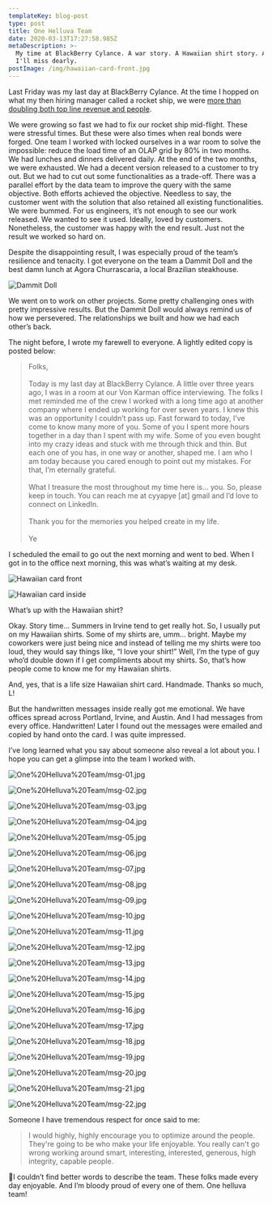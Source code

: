 ```yaml
---
templateKey: blog-post
type: post
title: One Helluva Team
date: 2020-03-13T17:27:58.985Z
metaDescription: >-
  My time at BlackBerry Cylance. A war story. A Hawaiian shirt story. And a team
  I'll miss dearly.
postImage: /img/hawaiian-card-front.jpg
---
```

Last Friday was my last day at BlackBerry Cylance. At the time I hopped on what my then hiring manager called a rocket ship, we were [more than doubling both top line revenue and people](https://www.cylance.com/en-us/company/news-and-press/press-releases/cylance-named-to-in-5000-list-for-second-consecutive-year.html).

We were growing so fast we had to fix our rocket ship mid-flight. These were stressful times. But these were also times when real bonds were forged. One team I worked with locked ourselves in a war room to solve the impossible: reduce the load time of an OLAP grid by 80% in two months. We had lunches and dinners delivered daily. At the end of the two months, we were exhausted. We had a decent version released to a customer to try out. But we had to cut out some functionalities as a trade-off. There was a parallel effort by the data team to improve the query with the same objective. Both efforts achieved the objective. Needless to say, the customer went with the solution that also retained all existing functionalities. We were bummed. For us engineers, it’s not enough to see our work released. We wanted to see it used. Ideally, loved by customers. Nonetheless, the customer was happy with the end result. Just not the result we worked so hard on.

Despite the disappointing result, I was especially proud of the team’s resilience and tenacity. I got everyone on the team a Dammit Doll and the best damn lunch at Agora Churrascaria, a local Brazilian steakhouse.

![Dammit Doll](/img/dammit-doll.jpg "Dammit Doll")

We went on to work on other projects. Some pretty challenging ones with pretty impressive results. But the Dammit Doll would always remind us of how we persevered. The relationships we built and how we had each other’s back.

The night before, I wrote my farewell to everyone. A lightly edited copy is posted below:

> Folks,\
> \
> Today is my last day at BlackBerry Cylance. A little over three years ago, I was in a room at our Von Karman office interviewing. The folks I met reminded me of the crew I worked with a long time ago at another company where I ended up working for over seven years. I knew this was an opportunity I couldn’t pass up. Fast forward to today, I’ve come to know many more of you. Some of you I spent more hours together in a day than I spent with my wife. Some of you even bought into my crazy ideas and stuck with me through thick and thin. But each one of you has, in one way or another, shaped me. I am who I am today because you cared enough to point out my mistakes. For that, I’m eternally grateful.\
> \
> What I treasure the most throughout my time here is... you. So, please keep in touch. You can reach me at cyyapye \[at] gmail and I’d love to connect on LinkedIn.\
> \
> Thank you for the memories you helped create in my life.\
> \
> Ye

I scheduled the email to go out the next morning and went to bed. When I got in to the office next morning, this was what’s waiting at my desk.

![Hawaiian card front](/img/hawaiian-card-front.jpg "Hawaiian card front")

![Hawaiian card inside](/img/hawaiian-card-inside.jpg "Hawaiian card inside")

What’s up with the Hawaiian shirt?

Okay. Story time... Summers in Irvine tend to get really hot. So, I usually put on my Hawaiian shirts. Some of my shirts are, umm... bright. Maybe my coworkers were just being nice and instead of telling me my shirts were too loud, they would say things like, “I love your shirt!” Well, I’m the type of guy who’d double down if I get compliments about my shirts. So, that’s how people come to know me for my Hawaiian shirts.

And, yes, that is a life size Hawaiian shirt card. Handmade. Thanks so much, L!

But the handwritten messages inside really got me emotional. We have offices spread across Portland, Irvine, and Austin. And I had messages from every office. Handwritten! Later I found out the messages were emailed and copied by hand onto the card. I was quite impressed.

I’ve long learned what you say about someone also reveal a lot about you. I hope you can get a glimpse into the team I worked with.

![One%20Helluva%20Team/msg-01.jpg](One%20Helluva%20Team/msg-01.jpg)

![One%20Helluva%20Team/msg-02.jpg](One%20Helluva%20Team/msg-02.jpg)

![One%20Helluva%20Team/msg-03.jpg](One%20Helluva%20Team/msg-03.jpg)

![One%20Helluva%20Team/msg-04.jpg](One%20Helluva%20Team/msg-04.jpg)

![One%20Helluva%20Team/msg-05.jpg](One%20Helluva%20Team/msg-05.jpg)

![One%20Helluva%20Team/msg-06.jpg](One%20Helluva%20Team/msg-06.jpg)

![One%20Helluva%20Team/msg-07.jpg](One%20Helluva%20Team/msg-07.jpg)

![One%20Helluva%20Team/msg-08.jpg](One%20Helluva%20Team/msg-08.jpg)

![One%20Helluva%20Team/msg-09.jpg](One%20Helluva%20Team/msg-09.jpg)

![One%20Helluva%20Team/msg-10.jpg](One%20Helluva%20Team/msg-10.jpg)

![One%20Helluva%20Team/msg-11.jpg](One%20Helluva%20Team/msg-11.jpg)

![One%20Helluva%20Team/msg-12.jpg](One%20Helluva%20Team/msg-12.jpg)

![One%20Helluva%20Team/msg-13.jpg](One%20Helluva%20Team/msg-13.jpg)

![One%20Helluva%20Team/msg-14.jpg](One%20Helluva%20Team/msg-14.jpg)

![One%20Helluva%20Team/msg-15.jpg](One%20Helluva%20Team/msg-15.jpg)

![One%20Helluva%20Team/msg-16.jpg](One%20Helluva%20Team/msg-16.jpg)

![One%20Helluva%20Team/msg-17.jpg](One%20Helluva%20Team/msg-17.jpg)

![One%20Helluva%20Team/msg-18.jpg](One%20Helluva%20Team/msg-18.jpg)

![One%20Helluva%20Team/msg-19.jpg](One%20Helluva%20Team/msg-19.jpg)

![One%20Helluva%20Team/msg-20.jpg](One%20Helluva%20Team/msg-20.jpg)

![One%20Helluva%20Team/msg-21.jpg](One%20Helluva%20Team/msg-21.jpg)

![One%20Helluva%20Team/msg-22.jpg](One%20Helluva%20Team/msg-22.jpg)

Someone I have tremendous respect for once said to me:

> I would highly, highly encourage you to optimize around the people. They're going to be who make your life enjoyable. You really can't go wrong working around smart, interesting, interested, generous, high integrity, capable people.

💯I couldn’t find better words to describe the team. These folks made every day enjoyable. And I’m bloody proud of every one of them. One helluva team!
